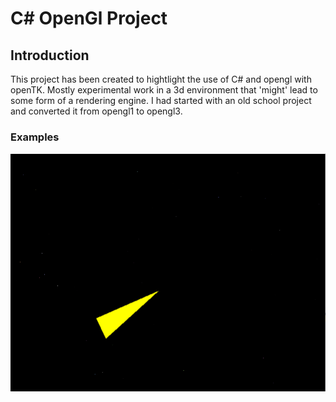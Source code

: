 C# OpenGl Project 
=================

Introduction
------------

This project has been created to hightlight the use of C# and opengl with openTK. Mostly experimental work in a 3d environment that 'might' lead to some form of a rendering engine.  I had started with an old school project and converted it from opengl1 to opengl3.

### Examples
![Rotating Triangle](https://raw.githubusercontent.com/KyleWiering/SharpOpenGl/master/render001.PNG "Rotating Triangle")
